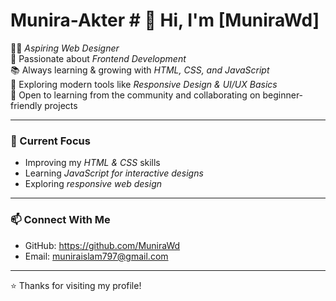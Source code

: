# Munira-Akter # 👋 Hi, I'm [MuniraWd]

👩‍💻 *Aspiring Web Designer*  
🎨 Passionate about *Frontend Development*  
📚 Always learning & growing with *HTML, CSS, and JavaScript*  
🚀 Exploring modern tools like *Responsive Design & UI/UX Basics*  
🤝 Open to learning from the community and collaborating on beginner-friendly projects  

---

### 🌱 Current Focus
- Improving my *HTML & CSS* skills  
- Learning *JavaScript for interactive designs*  
- Exploring *responsive web design*  

---

### 📫 Connect With Me
- GitHub: https://github.com/MuniraWd  
- Email: muniraislam797@gmail.com
---
⭐ Thanks for visiting my profile!
